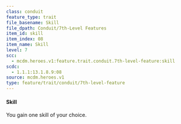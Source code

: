 ```yaml
---
class: conduit
feature_type: trait
file_basename: Skill
file_dpath: Conduit/7th-Level Features
item_id: skill
item_index: 08
item_name: Skill
level: 7
scc:
  - mcdm.heroes.v1:feature.trait.conduit.7th-level-feature:skill
scdc:
  - 1.1.1:13.1.8.9:08
source: mcdm.heroes.v1
type: feature/trait/conduit/7th-level-feature
---
```


#### Skill

You gain one skill of your choice.
